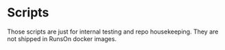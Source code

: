 # Scripts

Those scripts are just for internal testing and repo housekeeping. They are not shipped in RunsOn docker images.